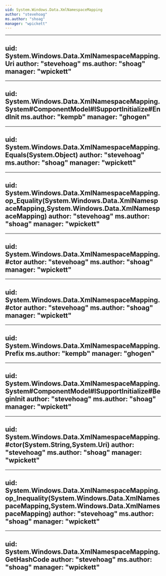 ```yaml
---
uid: System.Windows.Data.XmlNamespaceMapping
author: "stevehoag"
ms.author: "shoag"
manager: "wpickett"
---
```


---
uid: System.Windows.Data.XmlNamespaceMapping.Uri
author: "stevehoag"
ms.author: "shoag"
manager: "wpickett"
---

---
uid: System.Windows.Data.XmlNamespaceMapping.System#ComponentModel#ISupportInitialize#EndInit
ms.author: "kempb"
manager: "ghogen"
---

---
uid: System.Windows.Data.XmlNamespaceMapping.Equals(System.Object)
author: "stevehoag"
ms.author: "shoag"
manager: "wpickett"
---

---
uid: System.Windows.Data.XmlNamespaceMapping.op_Equality(System.Windows.Data.XmlNamespaceMapping,System.Windows.Data.XmlNamespaceMapping)
author: "stevehoag"
ms.author: "shoag"
manager: "wpickett"
---

---
uid: System.Windows.Data.XmlNamespaceMapping.#ctor
author: "stevehoag"
ms.author: "shoag"
manager: "wpickett"
---

---
uid: System.Windows.Data.XmlNamespaceMapping.#ctor
author: "stevehoag"
ms.author: "shoag"
manager: "wpickett"
---

---
uid: System.Windows.Data.XmlNamespaceMapping.Prefix
ms.author: "kempb"
manager: "ghogen"
---

---
uid: System.Windows.Data.XmlNamespaceMapping.System#ComponentModel#ISupportInitialize#BeginInit
author: "stevehoag"
ms.author: "shoag"
manager: "wpickett"
---

---
uid: System.Windows.Data.XmlNamespaceMapping.#ctor(System.String,System.Uri)
author: "stevehoag"
ms.author: "shoag"
manager: "wpickett"
---

---
uid: System.Windows.Data.XmlNamespaceMapping.op_Inequality(System.Windows.Data.XmlNamespaceMapping,System.Windows.Data.XmlNamespaceMapping)
author: "stevehoag"
ms.author: "shoag"
manager: "wpickett"
---

---
uid: System.Windows.Data.XmlNamespaceMapping.GetHashCode
author: "stevehoag"
ms.author: "shoag"
manager: "wpickett"
---
